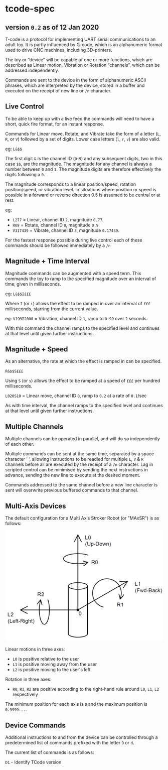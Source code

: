 # tcode-spec

## version `0.2` as of 12 Jan 2020

T-code is a protocol for implementing UART serial communications to an adult toy. It is partly influenced by G-code, which is an alphanumeric format used to drive CNC machines, including 3D-printers.

The toy or “device” will be capable of one or more functions, which are described as Linear motion, Vibration or Rotation “channels”, which can be addressed independently.

Commands are sent to the device in the form of alphanumeric ASCII phrases, which are interpreted by the device, stored in a buffer and executed on the receipt of new line or `/n` character.

## Live Control

To be able to keep up with a live feed the commands will need to have a short, quick fire format, for an instant response.

Commands for Linear move, Rotate, and Vibrate take the form of a letter (`L`, `R`, or `V`) followed by a set of digits. Lower case letters (`l`, `r`, `v`) are also valid.

eg: `L&$$`

The first digit `&` is the channel ID (`0`-`9`) and any subsequent digits, two in this case `$$`, are the magnitude. The magnitude for any channel is always a number between `0` and `1`. The magnitude digits are therefore effectively the digits following a `0`.

The magnitude corresponds to a linear position/speed, rotation position/speed, or vibration level. In situations where position or speed is possible in a forward or reverse direction 0.5 is assumed to be central or at rest.

eg:

- `L277` = Linear, channel ID `2`, magnitude `0.77`.
- `R09` = Rotate, channel ID `0`, magnitude `0.9`
- `V317439` = Vibrate, channel ID `3`, magnitude `0.17439`.

For the fastest response possible during live control each of these commands should be followed immediately by a `/n`

## Magnitude + Time Interval

Magnitude commands can be augmented with a speed term. This commands the toy to ramp to the specified magnitude over an interval of time, given in milliseconds.

eg: `L&$$I£££`

Where `I` (or `i`) allows the effect to be ramped in over an interval of `£££` milliseconds, starring from the current value.

eg: `V199I2000` = Vibration, channel ID `1`, ramp to `0.99` over `2` seconds.

With this command the channel ramps to the specified level and continues at that level until given further instructions.

## Magnitude + Speed

As an alternative, the rate at which the effect is ramped in can be specified.

`R&$$S£££`

Using `S` (or `s`) allows the effect to be ramped at a speed of `£££` per hundred milliseconds.

`L020S10` = Linear move, channel ID `0`, ramp to `0.2` at a rate of `0.1`/sec

As with time interval, the channel ramps to the specified level and continues at that level until given further instructions.

## Multiple Channels

Multiple channels can be operated in parallel, and will do so independently of each other.

Multiple commands can be sent at the same time, separated by a space character ‘ ‘, allowing instructions to be readied for multiple `L`, `V` & `R` channels before all are executed by the receipt of a `/n` character. Lag in scripted control can be minimised by sending the next instructions in advance, sending the new line to execute at the desired moment.

Commands addressed to the same channel before a new line character is sent will overwrite previous buffered commands to that channel.

## Multi-Axis Devices

The default configuration for a Multi Axis Stroker Robot (or "MAxSR") is as follows:

![Axis Diagram][axis diagram]

Linear motions in three axes:

- `L0` is positive relative to the user
- `L1` is positive moving away from the user
- `L2` is positive moving to the user's left

Rotation in three axes:

- `R0`, `R1`, `R2` are positive according to the right-hand rule around `L0`, `L1`, `L2` respectively

The minimum position for each axis is `0` and the maximum position is `0.9999...`.

## Device Commands

Additional instructions to and from the device can be controlled through a predetermined list of commands prefixed with the letter `D` or `d`.

The current list of commands is as follows:

`D1` - Identify TCode version

[axis diagram]: ./axes.png
